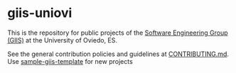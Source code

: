 # giis-uniovi

This is the repository for public projects of the [Software Engineering Group (GIIS)](http://giis.uniovi.es) at the University of Oviedo, ES.

See the general contribution policies and guidelines at [CONTRIBUTING.md](https://github.com/giis-uniovi/.github/blob/main/profile/CONTRIBUTING.md).
Use [sample-giis-template](https://github.com/giis-uniovi/samples-giis-template) for new projects
